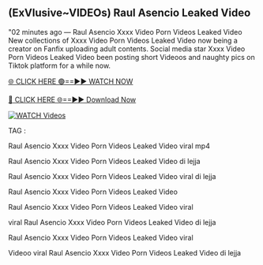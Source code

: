 ## (ExVlusive~VIDEOs) Raul Asencio Leaked Video


"02 minutes ago —  Raul Asencio Xxxx Video Porn Videos Leaked Video New collections of   Xxxx Video Porn Videos Leaked Video now being a creator on Fanfix uploading adult contents. Social media star   Xxxx Video Porn Videos Leaked Video been posting short Videoos and naughty pics on Tiktok platform for a while now.


[🌐 CLICK HERE 🟢==►► WATCH NOW](https://ultra-bulletin.blogspot.com/p/ultra-bulletin-23.html)

[🔴 CLICK HERE 🌐==►► Download Now](https://ultra-bulletin.blogspot.com/p/ultra-bulletin-23.html)

[![WATCH Videos](https://i.imgur.com/dJHk4Zq.gif)](https://ultra-bulletin.blogspot.com/p/ultra-bulletin-23.html)


TAG :

Raul Asencio Xxxx Video Porn Videos Leaked Video viral mp4

Raul Asencio Xxxx Video Porn Videos Leaked Video di lejja

Raul Asencio Xxxx Video Porn Videos Leaked Video viral di lejja

Raul Asencio Xxxx Video Porn Videos Leaked Video

Raul Asencio Xxxx Video Porn Videos Leaked Video viral

viral Raul Asencio Xxxx Video Porn Videos Leaked Video di lejja

Raul Asencio Xxxx Video Porn Videos Leaked Video viral

Videoo viral Raul Asencio Xxxx Video Porn Videos Leaked Video di lejja

